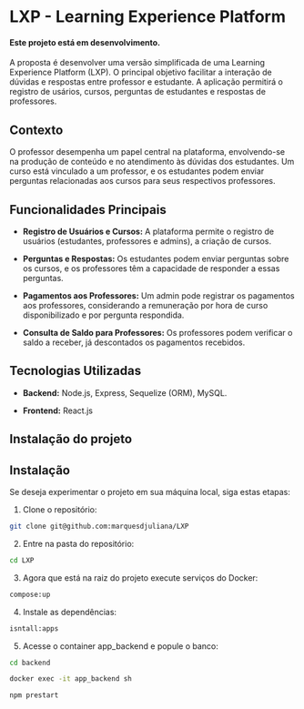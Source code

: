 # LXP - Learning Experience Platform

#### Este projeto está em desenvolvimento.
 
 A proposta é desenvolver uma versão simplificada de uma Learning Experience Platform (LXP). O principal objetivo facilitar a interação de dúvidas e respostas entre professor e estudante. A aplicação permitirá o registro de usários, cursos, perguntas de estudantes e respostas de professores.

## Contexto

O professor desempenha um papel central na plataforma, envolvendo-se na produção de conteúdo e no atendimento às dúvidas dos estudantes. Um curso está vinculado a um professor, e os estudantes podem enviar perguntas relacionadas aos cursos para seus respectivos professores.

## Funcionalidades Principais

- **Registro de Usuários e Cursos:** A plataforma permite o registro de usuários (estudantes, professores e admins), a criação de cursos.
  
- **Perguntas e Respostas:** Os estudantes podem enviar perguntas sobre os cursos, e os professores têm a capacidade de responder a essas perguntas.

- **Pagamentos aos Professores:** Um admin pode registrar os pagamentos aos professores, considerando a remuneração por hora de curso disponibilizado e por pergunta respondida.

- **Consulta de Saldo para Professores:** Os professores podem verificar o saldo a receber, já descontados os pagamentos recebidos.

## Tecnologias Utilizadas

- **Backend:** Node.js, Express, Sequelize (ORM), MySQL.
  
- **Frontend:** React.js

## Instalação do projeto

## Instalação
Se deseja experimentar o projeto em sua máquina local, siga estas etapas:

1. Clone o repositório:
```sh
git clone git@github.com:marquesdjuliana/LXP
```
2. Entre na pasta do repositório:
```sh
cd LXP 
```
3. Agora que está na raiz do projeto execute serviços do Docker:
```sh
compose:up
```
4. Instale as dependências:
```sh
isntall:apps
```
5. Acesse o container app_backend e popule o banco:
```sh
cd backend
```
```sh
docker exec -it app_backend sh
```
```sh
npm prestart 
```








